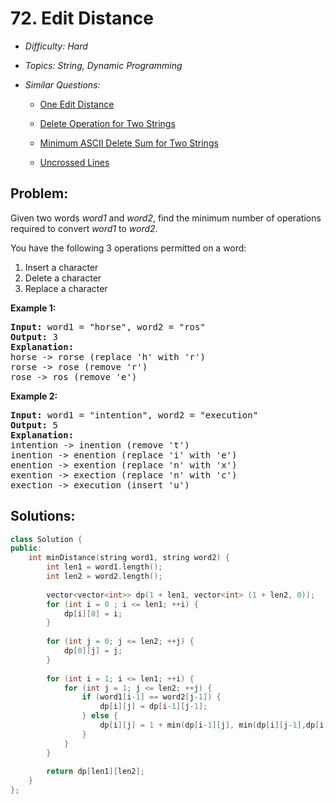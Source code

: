 # 72. Edit Distance

* *Difficulty: Hard*

* *Topics: String, Dynamic Programming*

* *Similar Questions:*

  * [One Edit Distance](one-edit-distance.md)

  * [Delete Operation for Two Strings](delete-operation-for-two-strings.md)

  * [Minimum ASCII Delete Sum for Two Strings](minimum-ascii-delete-sum-for-two-strings.md)

  * [Uncrossed Lines](uncrossed-lines.md)

## Problem:

<p>Given two words <em>word1</em> and <em>word2</em>, find the minimum number of operations required to convert <em>word1</em> to <em>word2</em>.</p>

<p>You have the following 3 operations permitted on a word:</p>

<ol>
	<li>Insert a character</li>
	<li>Delete a character</li>
	<li>Replace a character</li>
</ol>

<p><strong>Example 1:</strong></p>

<pre>
<strong>Input:</strong> word1 = &quot;horse&quot;, word2 = &quot;ros&quot;
<strong>Output:</strong> 3
<strong>Explanation:</strong> 
horse -&gt; rorse (replace &#39;h&#39; with &#39;r&#39;)
rorse -&gt; rose (remove &#39;r&#39;)
rose -&gt; ros (remove &#39;e&#39;)
</pre>

<p><strong>Example 2:</strong></p>

<pre>
<strong>Input:</strong> word1 = &quot;intention&quot;, word2 = &quot;execution&quot;
<strong>Output:</strong> 5
<strong>Explanation:</strong> 
intention -&gt; inention (remove &#39;t&#39;)
inention -&gt; enention (replace &#39;i&#39; with &#39;e&#39;)
enention -&gt; exention (replace &#39;n&#39; with &#39;x&#39;)
exention -&gt; exection (replace &#39;n&#39; with &#39;c&#39;)
exection -&gt; execution (insert &#39;u&#39;)
</pre>

## Solutions:

```c++
class Solution {
public:
    int minDistance(string word1, string word2) {
        int len1 = word1.length();
        int len2 = word2.length();
        
        vector<vector<int>> dp(1 + len1, vector<int> (1 + len2, 0));
        for (int i = 0 ; i <= len1; ++i) {
            dp[i][0] = i;
        }
        
        for (int j = 0; j <= len2; ++j) {
            dp[0][j] = j;
        }
        
        for (int i = 1; i <= len1; ++i) {
            for (int j = 1; j <= len2; ++j) {
                if (word1[i-1] == word2[j-1]) {
                    dp[i][j] = dp[i-1][j-1];
                } else {
                    dp[i][j] = 1 + min(dp[i-1][j], min(dp[i][j-1],dp[i-1][j-1])); 
                }
            }
        }
        
        return dp[len1][len2];
    }
};
```
